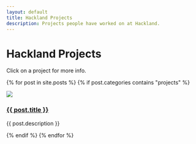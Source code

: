```yaml
---
layout: default
title: Hackland Projects
description: Projects people have worked on at Hackland.
---
```


<h1>Hackland Projects</h1>

Click on a project for more info.

{% for post in site.posts %}
{% if post.categories contains "projects" %}
<div class="tool">
    <a href="{{ post.url }}"><img class="tool-pic" src="{{ post.main_image }}"/></a>
    <div class="tool-description">
        <a href="{{ post.url }}"><h3 class="tool-title">{{ post.title }}</h3></a>
        <p>
            {{ post.description }}
        </p>
    </div>
</div>
{% endif %}
{% endfor %}
